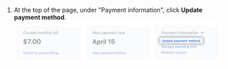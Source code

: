 1. At the top of the page, under "Payment information", click **Update payment method**.
 ![Update payment method button](/assets/images/help/billing/update_payment_method.png)
